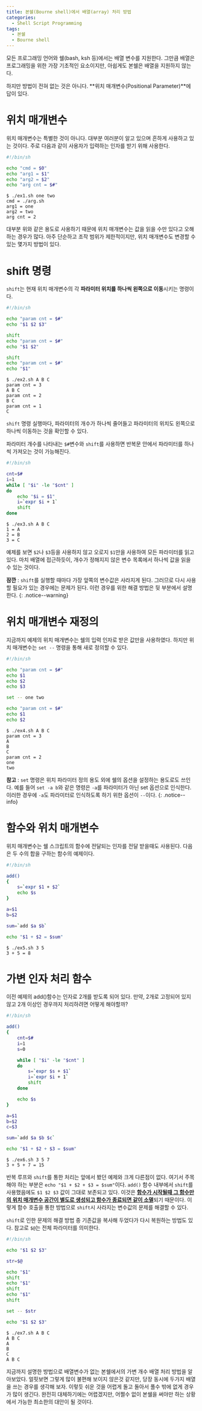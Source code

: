```yaml
---
title: 본쉘(Bourne shell)에서 배열(array) 처리 방법
categories:
  - Shell Script Programming
tags:
  - 본쉘
  - Bourne shell
---
```


모든 프로그래밍 언어와 쉘(bash, ksh 등)에서는 배열 변수를 지원한다.
그만큼 배열은 프로그래밍을 위한 가장 기초적인 요소이지만, 아쉽게도 본쉘은 배열을 지원하지 않는다.

하지만 방법이 전혀 없는 것은 아니다. **위치 매개변수(Positional Parameter)**에 답이 있다.

# 위치 매개변수

위치 매개변수는 특별한 것이 아니다.
대부분 여러분이 알고 있으며 흔하게 사용하고 있는 것이다.
주로 다음과 같이 사용자가 입력하는 인자를 받기 위해 사용한다.

```sh
#!/bin/sh

echo "cmd = $0"
echo "arg1 = $1"
echo "arg2 = $2"
echo "arg cnt = $#"
```

```
$ ./ex1.sh one two
cmd = ./arg.sh
arg1 = one
arg2 = two
arg cnt = 2
```

대부분 위와 같은 용도로 사용하기 때문에 위치 매개변수는 값을 읽을 수만 있다고 오해하는 경우가 많다.
아주 단순하고 조작 범위가 제한적이지만, 위치 매개변수도 변경할 수 있는 몇가지 방법이 있다.

# shift 명령

`shift`는 현재 위치 매개변수의 각 **파라미터 위치를 하나씩 왼쪽으로 이동**시키는 명령이다.

```sh
#!/bin/sh

echo "param cnt = $#"
echo "$1 $2 $3"

shift
echo "param cnt = $#"
echo "$1 $2"

shift
echo "param cnt = $#"
echo "$1"
```

```
$ ./ex2.sh A B C
param cnt = 3
A B C
param cnt = 2
B C
param cnt = 1
C
```

`shift` 명령 실행마다, 파라미터의 개수가 하나씩 줄어들고 파라미터의 위치도 왼쪽으로 하나씩 이동하는 것을 확인할 수 있다.

파라미터 개수를 나타내는 `$#`변수와 `shift`를 사용하면 반복문 안에서 파라미터를 하나씩 가져오는 것이 가능해진다.

```sh
#!/bin/sh

cnt=$#
i=1 
while [ "$i" -le "$cnt" ]
do
    echo "$i = $1"
    i=`expr $i + 1`
    shift
done
```

```
$ ./ex3.sh A B C
1 = A
2 = B
3 = C
```

예제를 보면 `$2`나 `$3`등을 사용하지 않고 오로지 `$1`만을 사용하여 모든 파라미터를 읽고 있다.
마치 배열에 접근하듯이, 개수가 정해지지 않은 변수 목록에서 하나씩 값을 읽을 수 있는 것이다.

**잠깐** : `shift`를 실행할 때마다 가장 앞쪽의 변수값은 사라지게 된다.
그러므로 다시 사용할 필요가 있는 경우에는 문제가 된다.
이런 경우를 위한 해결 방법은 뒷 부분에서 설명한다.
{: .notice--warning}

# 위치 매개변수 재정의

지금까지 예제의 위치 매개변수는 쉘의 입력 인자로 받은 값만을 사용하였다.
하지만 위치 매개변수는 `set --` 명령을 통해 새로 정의할 수 있다.

```sh
#!/bin/sh

echo "param cnt = $#"
echo $1
echo $2
echo $3

set -- one two

echo "param cnt = $#"
echo $1
echo $2
```

```
$ ./ex4.sh A B C
param cnt = 3
A
B
C
param cnt = 2
one
two
```

**참고** : `set` 명령은 위치 파라미터 정의 용도 외에 쉘의 옵션을 설정하는 용도로도 쓰인다.
예를 들어 `set -a b`와 같은 명령은 `-a`를 파라미터가 아닌 set 옵션으로 인식한다.
이러한 경우에 `-a`도 파라미터로 인식하도록 하기 위한 옵션이 `--`이다.
{: .notice--info}

# 함수와 위치 매개변수

위치 매개변수는 쉘 스크립트의 함수에 전달되는 인자를 전달 받을때도 사용된다.
다음은 두 수의 합을 구하는 함수의 예제이다. 

```sh
#!/bin/sh

add()
{
    s=`expr $1 + $2`
    echo $s
}

a=$1
b=$2

sum=`add $a $b`

echo "$1 + $2 = $sum"
```

```
$ ./ex5.sh 3 5
3 + 5 = 8
```

# 가변 인자 처리 함수

이전 예제의 add()함수는 인자로 2개를 받도록 되어 있다.
만약, 2개로 고정되어 있지 않고 2개 이상인 경우까지 처리하려면 어떻게 해야할까?

```sh
#!/bin/sh

add()
{
    cnt=$#
    i=1 
    s=0

    while [ "$i" -le "$cnt" ]
    do
        s=`expr $s + $1`
        i=`expr $i + 1`
        shift
    done

    echo $s
}

a=$1
b=$2
c=$3

sum=`add $a $b $c`

echo "$1 + $2 + $3 = $sum"
```

```
$ ./ex6.sh 3 5 7
3 + 5 + 7 = 15
```

반복 루프와 `shift`를 통한 처리는 앞에서 봤던 예제와 크게 다른점이 없다.
여기서 주목해야 하는 부분은 `echo "$1 + $2 + $3 = $sum"`이다.
`add()` 함수 내부에서 `shift`를 사용했음에도 `$1 $2 $3` 값이 그대로 보존되고 있다.
이것은 <ins>**함수가 시작될때 그 함수만의 위치 매개변수 공간이 별도로 생성되고 함수가 종료되면 같이 소멸**</ins>되기 때문이다.
이렇게 함수 호출을 통한 방법으로 `shift`시 사라지는 변수값의 문제를 해결할 수 있다.

`shift`로 인한 문제의 해결 방법 중 기존값을 복사해 두었다가 다시 복원하는 방법도 있다.
참고로 `$@`는 전체 파라미터를 의미한다.

```sh
#!/bin/sh

echo "$1 $2 $3"

str=$@

echo "$1"
shift
echo "$1"
shift
echo "$1"
shift

set -- $str

echo "$1 $2 $3"
```

```
$ ./ex7.sh A B C
A B C
A
B
C
A B C
```

지금까지 설명한 방법으로 배열변수가 없는 본쉘에서의 가변 개수 배열 처리 방법을 알아보았다.
얼핏보면 그렇게 많이 불편해 보이지 않은것 같지만, 당장 동시에 두가지 배열을 쓰는 경우를 생각해 보자.
이렇듯 쉬운 것을 어렵게 돌고 돌아서 풀수 밖에 없게 경우가 많이 생긴다.
완전히 대체하기에는 어렵겠지만, 어쩔수 없이 본쉘을 써야만 하는 상황에서 가능한 최소한의 대안이 될 것이다.

